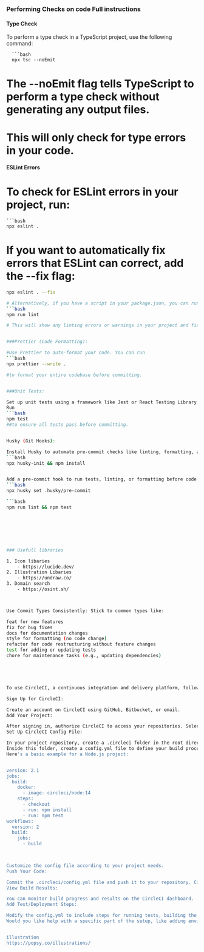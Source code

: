 ### Performing Checks on code Full instructions 

#### Type Check

To perform a type check in a TypeScript project, use the following command:

      ```bash
      npx tsc --noEmit

# The --noEmit flag tells TypeScript to perform a type check without generating any output files. 
# This will only check for type errors in your code.

#### ESLint Errors

# To check for ESLint errors in your project, run:

    ```bash
    npx eslint .

# If you want to automatically fix errors that ESLint can correct, add the --fix flag:

```bash
npx eslint . --fix

# Alternatively, if you have a script in your package.json, you can run:
```bash
npm run lint

# This will show any linting errors or warnings in your project and fix them if possible.


###Prettier (Code Formatting):

#Use Prettier to auto-format your code. You can run 
```bash
npx prettier --write . 

#to format your entire codebase before committing.


###Unit Tests:

Set up unit tests using a framework like Jest or React Testing Library.
Run 
```bash
npm test 
##to ensure all tests pass before committing.


Husky (Git Hooks):

Install Husky to automate pre-commit checks like linting, formatting, and testing:
```bash
npx husky-init && npm install


Add a pre-commit hook to run tests, linting, or formatting before code gets committed:
```bash
npx husky set .husky/pre-commit 

```bash
npm run lint && npm test







### Usefull libraries 

1. Icon libaries
    - https://lucide.dev/
2. Illustration Libaries
    - https://undraw.co/
3. Domain search 
    - https://osint.sh/   



Use Commit Types Consistently: Stick to common types like:

feat for new features
fix for bug fixes
docs for documentation changes
style for formatting (no code change)
refactor for code restructuring without feature changes
test for adding or updating tests
chore for maintenance tasks (e.g., updating dependencies) 





To use CircleCI, a continuous integration and delivery platform, follow these steps:

Sign Up for CircleCI:

Create an account on CircleCI using GitHub, Bitbucket, or email.
Add Your Project:

After signing in, authorize CircleCI to access your repositories. Select the project you want to build and integrate with CircleCI.
Set Up CircleCI Config File:

In your project repository, create a .circleci folder in the root directory.
Inside this folder, create a config.yml file to define your build process.
Here's a basic example for a Node.js project:


version: 2.1
jobs:
  build:
    docker:
      - image: circleci/node:14
    steps:
      - checkout
      - run: npm install
      - run: npm test
workflows:
  version: 2
  build:
    jobs:
      - build


      
Customize the config file according to your project needs.
Push Your Code:

Commit the .circleci/config.yml file and push it to your repository. CircleCI will detect the changes and start building your project.
View Build Results:

You can monitor build progress and results on the CircleCI dashboard.
Add Test/Deployment Steps:

Modify the config.yml to include steps for running tests, building the app, or deploying to a server.
Would you like help with a specific part of the setup, like adding environment variables or integrating a specific service?


illustration 
https://popsy.co/illustrations/



